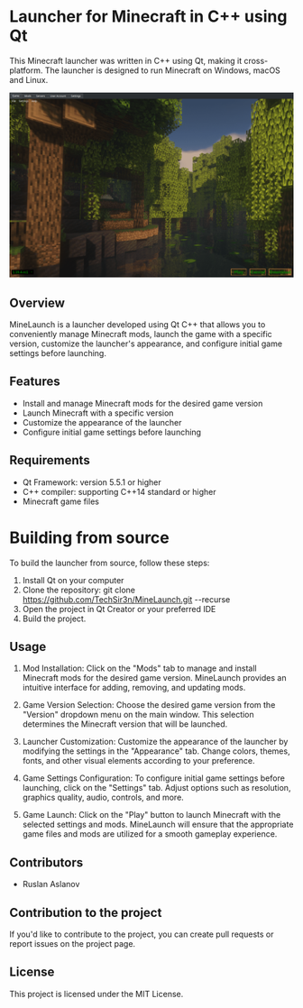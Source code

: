 # Launcher for Minecraft in C++ using Qt
This Minecraft launcher was written in C++ using Qt, making it cross-platform. The launcher is designed to run Minecraft on Windows, macOS and Linux.

![MineLaunch Screenshot](https://github.com/TechSir3n/MineLaunch/blob/main/resources/launcher_view.png)

## Overview
MineLaunch is a launcher developed using Qt C++ that allows you to conveniently manage Minecraft mods, launch the game with a specific version, customize the launcher's appearance, and configure initial game settings before launching.

## Features
- Install and manage Minecraft mods for the desired game version
- Launch Minecraft with a specific version
- Customize the appearance of the launcher
- Configure initial game settings before launching

## Requirements
- Qt Framework: version 5.5.1 or higher
- C++ compiler: supporting C++14 standard or higher
- Minecraft game files

# Building from source
To build the launcher from source, follow these steps:

1. Install Qt on your computer
2. Clone the repository: git clone https://github.com/TechSir3n/MineLaunch.git --recurse
3. Open the project in Qt Creator or your preferred IDE
4. Build the project.

## Usage
1. Mod Installation: Click on the "Mods" tab to manage and install Minecraft mods for the desired game version. MineLaunch provides an intuitive interface for adding, removing, and updating mods.

2. Game Version Selection: Choose the desired game version from the "Version" dropdown menu on the main window. This selection determines the Minecraft version that will be launched.

3. Launcher Customization: Customize the appearance of the launcher by modifying the settings in the "Appearance" tab. Change colors, themes, fonts, and other visual elements according to your preference.

4. Game Settings Configuration: To configure initial game settings before launching, click on the "Settings" tab. Adjust options such as resolution, graphics quality, audio, controls, and more.

5. Game Launch: Click on the "Play" button to launch Minecraft with the selected settings and mods. MineLaunch will ensure that the appropriate game files and mods are utilized for a smooth gameplay experience.

## Contributors
- Ruslan Aslanov

## Contribution to the project
If you'd like to contribute to the project, you can create pull requests or report issues on the project page.

## License
This project is licensed under the MIT License.
